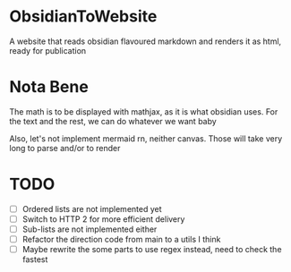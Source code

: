 # ObsidianToWebsite
A website that reads obsidian flavoured markdown and renders it as html, ready for publication

# Nota Bene 
The math is to be displayed with mathjax, as it is what obsidian uses. 
For the text and the rest, we can do whatever we want baby

Also, let's not implement mermaid rn, neither canvas. Those will take very long to parse and/or to render

# TODO 
- [ ] Ordered lists are not implemented yet
- [ ] Switch to HTTP 2 for more efficient delivery 
- [ ] Sub-lists are not implemented either 
- [ ] Refactor the direction code from main to a utils I think
- [ ] Maybe rewrite the some parts to use regex instead, need to check the fastest

